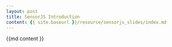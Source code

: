 ```yaml
---
layout: post
title: SensorJS Introduction
content: {{ site.baseurl }}/resource/sensorjs_slides/index.md
---
```


{{md  content }}
